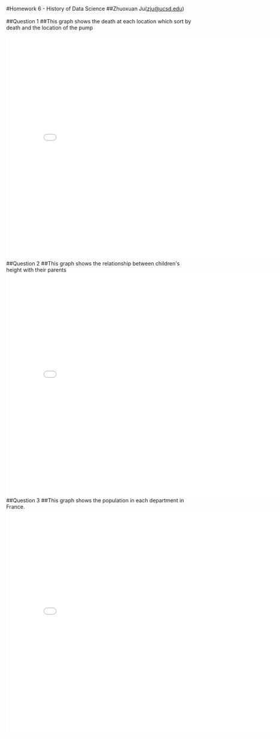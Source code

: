 #Homework 6 - History of Data Science
##Zhuoxuan Ju(zju@ucsd.edu)
<br>
<br>
##Question 1
##This graph shows the death at each location which sort by death and the location of the pump
<iframe src='dsc90-wi22-hw06/snow-map.html' width=800 height=600 frameBorder=0></iframe>
<br>
##Question 2
##This graph shows the relationship between children's height with their parents
<iframe src='dsc90-wi22-hw06/plotly-fig1.html' width=800 height=600 frameBorder=0></iframe>
<br>
##Question 3
##This graph shows the population in each department in France.
<iframe src='dsc90-wi22-hw06/plotly-fig2.html' width=800 height=600 frameBorder=0></iframe>
<br>

